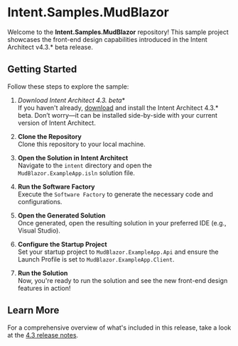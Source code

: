 # Intent.Samples.MudBlazor

Welcome to the **Intent.Samples.MudBlazor** repository! This sample project showcases the front-end design capabilities introduced in the Intent Architect v4.3.* beta release.

## Getting Started

Follow these steps to explore the sample:

1. **Download Intent Architect 4.3.* beta**  
   If you haven't already, [download](https://intentarchitect.com/#/downloads) and install the Intent Architect 4.3.* beta. Don’t worry—it can be installed side-by-side with your current version of Intent Architect.

2. **Clone the Repository**  
   Clone this repository to your local machine.

3. **Open the Solution in Intent Architect**  
   Navigate to the `intent` directory and open the `MudBlazor.ExampleApp.isln` solution file.

4. **Run the Software Factory**  
   Execute the `Software Factory` to generate the necessary code and configurations.

5. **Open the Generated Solution**  
   Once generated, open the resulting solution in your preferred IDE (e.g., Visual Studio).

6. **Configure the Startup Project**  
   Set your startup project to `MudBlazor.ExampleApp.Api` and ensure the Launch Profile is set to `MudBlazor.ExampleApp.Client`.

7. **Run the Solution**  
   Now, you're ready to run the solution and see the new front-end design features in action!

## Learn More

For a comprehensive overview of what's included in this release, take a look at the [4.3 release notes](https://docs.intentarchitect.com/articles/release-notes/intent-architect-v4.3.html).